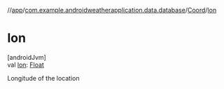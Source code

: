 //[app](../../../index.md)/[com.example.androidweatherapplication.data.database](../index.md)/[Coord](index.md)/[lon](lon.md)

# lon

[androidJvm]\
val [lon](lon.md): [Float](https://kotlinlang.org/api/latest/jvm/stdlib/kotlin/-float/index.html)

Longitude of the location
